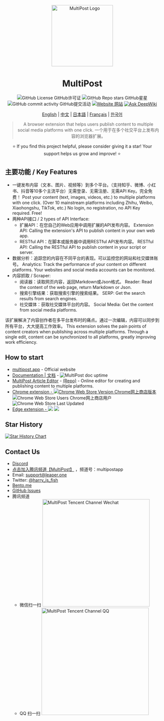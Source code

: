 <div align="center">
<img src="https://github.com/user-attachments/assets/b30c6c81-9c8b-4c78-a2df-9266b84b6f14" width="200" height="200" alt="MultiPost Logo" />

# MultiPost

![GitHub License GitHub许可证](https://img.shields.io/github/license/leaper-one/MultiPost-Extension) ![GitHub Repo stars GitHub星星](https://img.shields.io/github/stars/leaper-one/MultiPost-Extension) ![GitHub commit activity GitHub提交活动](https://img.shields.io/github/commit-activity/m/leaper-one/MultiPost-Extension) [![Website 网站](https://img.shields.io/website?url=https%3A%2F%2Fmultipost.app)](https://multipost.app) [![Ask DeepWiki](https://deepwiki.com/badge.svg)](https://deepwiki.com/leaperone/MultiPost-Extension)

[English](README.md) | [中文](docs/README-zh.md) | [日本語](docs/README-jp.md) | [Français](docs/README-fr.md) | [한국어](docs/README-kr.md)

> A browser extension that helps users publish content to multiple social media platforms with one click.
> 一个用于在多个社交平台上发布内容的浏览器扩展。

⭐ If you find this project helpful, please consider giving it a star! Your support helps us grow and improve! ⭐
</div>

## 主要功能 / Key Features
- 一键发布内容（文本、图片、视频等）到多个平台。（支持知乎、微博、小红书、抖音等10多个主流平台）无需登录、无需注册、无需API Key。完全免费！
  Post your content (text, images, videos, etc.) to multiple platforms with one click. (Over 10 mainstream platforms including Zhihu, Weibo, Xiaohongshu, TikTok, etc.) No login, no registration, no API Key required. Free!
- 两种API接口 / 2 types of API Interface:
  - 扩展API：在您自己的Web应用中调用扩展的API发布内容。
    Extension API: Calling the extension's API to publish content in your own web app.
  - RESTful API：在脚本或服务器中调用RESTful API发布内容。
    RESTful API: Calling the RESTful API to publish content in your script or server.
- 数据分析：追踪您的内容在不同平台的表现。可以监控您的网站和社交媒体账号。
  Analytics: Track the performance of your content on different platforms. Your websites and social media accounts can be monitored.
- 内容抓取 / Scraper:
  - 阅读器：读取网页内容，返回Markdown或Json格式。
    Reader: Read the content of the web page, return Markdown or Json.
  - 搜索引擎结果：获取搜索引擎的搜索结果。
    SERP: Get the search results from search engines.
  - 社交媒体：获取社交媒体平台的内容。
    Social Media: Get the content from social media platforms.

该扩展解决了内容创作者在多平台发布时的痛点。通过一次编辑，内容可以同步到所有平台，大大提高工作效率。
This extension solves the pain points of content creators when publishing across multiple platforms. Through a single edit, content can be synchronized to all platforms, greatly improving work efficiency.

## How to start
- [multipost.app](https://multipost.app) - Official website
- [Documentation | 文档](https://docs.multipost.app) - ![MultiPost doc uptime](https://monitor-admin.leaper.one/api/badge/5/status)
- [MultiPost Article Editor](https://md.multipost.app/) - [(Repo)](https://github.com/leaperone/multipost-wechat-markdown-editor) - Online editor for creating and publishing content to multiple platforms.
- [Chrome extension - ![Chrome Web Store Version Chrome网上商店版本](https://img.shields.io/chrome-web-store/v/dhohkaclnjgcikfoaacfgijgjgceofih)](https://chromewebstore.google.com/detail/multipost/dhohkaclnjgcikfoaacfgijgjgceofih) ![Chrome Web Store Users Chrome网上商店用户](https://img.shields.io/chrome-web-store/users/dhohkaclnjgcikfoaacfgijgjgceofih) ![Chrome Web Store Last Updated](https://img.shields.io/chrome-web-store/last-updated/dhohkaclnjgcikfoaacfgijgjgceofih)
- [Edge extension - ![](https://img.shields.io/badge/dynamic/json?label=edge%20add-on&prefix=v&query=%24.version&url=https%3A%2F%2Fmicrosoftedge.microsoft.com%2Faddons%2Fgetproductdetailsbycrxid%2Fckoiphiceimehjkolnfffgbmihoppgjg)](https://microsoftedge.microsoft.com/addons/detail/multipost/ckoiphiceimehjkolnfffgbmihoppgjg) [![](https://img.shields.io/badge/dynamic/json?label=users&query=%24.activeInstallCount&url=https%3A%2F%2Fmicrosoftedge.microsoft.com%2Faddons%2Fgetproductdetailsbycrxid%2Fckoiphiceimehjkolnfffgbmihoppgjg)](https://microsoftedge.microsoft.com/addons/detail/multipost/ckoiphiceimehjkolnfffgbmihoppgjg)
<!-- ![Edge add-on last updated](https://img.shields.io/badge/dynamic/json?label=last%20updated&query=%24.lastUpdateDate&url=https%3A%2F%2Fmicrosoftedge.microsoft.com%2Faddons%2Fgetproductdetailsbycrxid%2Fckoiphiceimehjkolnfffgbmihoppgjg) -->

## Star History

[![Star History Chart](https://api.star-history.com/svg?repos=leaperone/multipost-wechat-markdown-editor,leaperone/MultiPost-Extension&type=Date)](https://www.star-history.com/#leaperone/multipost-wechat-markdown-editor&leaperone/MultiPost-Extension&Date)

## Contact Us
- [Discord](https://discord.gg/GNsCX9zFwQ)
- [点击加入腾讯频道【MultiPost】](https://pd.qq.com/s/ajj47bgjb) ，频道号：multipostapp
- Email: [support@leaper.one](mailto:support@leaper.one)
- Twitter: [@harry_is_fish](https://x.com/harry_is_fish)
- [Bento.me](https://bento.me/harryisfish)
- [GitHub Issues](https://github.com/leaperone/MultiPost-Extension/issues)
- 腾讯频道
  - 微信扫一扫
    <img src="https://github.com/user-attachments/assets/1044058f-036e-4942-af07-e4bd48a1e1d6" width="350" alt="MultiPost Tencent Channel Wechat" />
  - QQ 扫一扫
    <img src="https://github.com/user-attachments/assets/fc9edf3b-1ed5-4aa7-99f9-b39dcab3f449" width="350" alt="MultiPost Tencent Channel QQ" />
